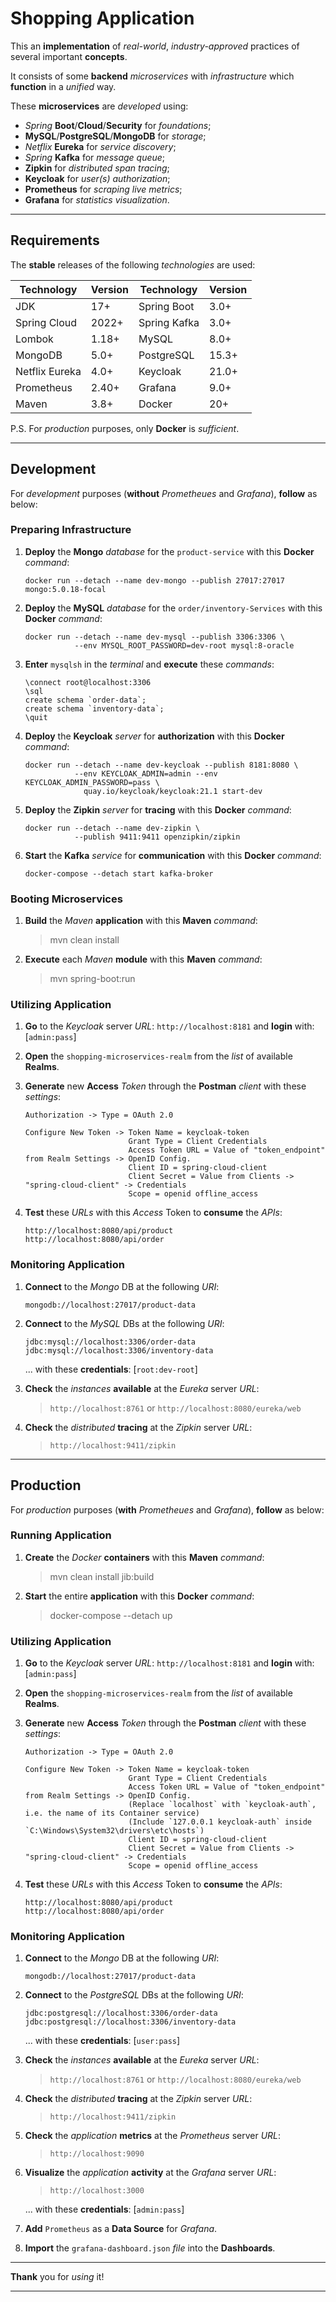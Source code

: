 # Shopping Application

This an **implementation** of *real-world*, *industry-approved* practices of several important **concepts**.

It consists of some **backend** *microservices* with *infrastructure* which **function** in a *unified* way.

These **microservices** are *developed* using:

* *Spring* **Boot**/**Cloud**/**Security** for *foundations*;
* **MySQL**/**PostgreSQL**/**MongoDB** for *storage*;
* *Netflix* **Eureka** for *service discovery*;
* *Spring* **Kafka** for *message queue*;
* **Zipkin** for *distributed span tracing*;
* **Keycloak** for *user(s) authorization*;
* **Prometheus** for *scraping live metrics*;
* **Grafana** for *statistics visualization*.

<hr/>

## Requirements

The **stable** releases of the following *technologies* are used:

| Technology     | Version | Technology   | Version |
| -------------- | ------- | ------------ | ------- |
| JDK            | 17+     | Spring Boot  | 3.0+    |
| Spring Cloud   | 2022+   | Spring Kafka | 3.0+    |
| Lombok         | 1.18+   | MySQL        | 8.0+    |
| MongoDB        | 5.0+    | PostgreSQL   | 15.3+   |
| Netflix Eureka | 4.0+    | Keycloak     | 21.0+   |
| Prometheus     | 2.40+   | Grafana      | 9.0+    |
| Maven          | 3.8+    | Docker       | 20+     |

P.S. For *production* purposes, only **Docker** is *sufficient*.

<hr/>

## Development

For *development* purposes (**without** *Prometheues* and *Grafana*), **follow** as below:

### Preparing Infrastructure

1. **Deploy** the **Mongo** *database* for the `product-service` with this **Docker** *command*:

    ```
    docker run --detach --name dev-mongo --publish 27017:27017 mongo:5.0.18-focal
    ```

2. **Deploy** the **MySQL** *database* for the `order/inventory-Services` with this **Docker** *command*:

    ```
    docker run --detach --name dev-mysql --publish 3306:3306 \
               --env MYSQL_ROOT_PASSWORD=dev-root mysql:8-oracle
    ```

3. **Enter** `mysqlsh` in the *terminal* and **execute** these *commands*:

    ```
    \connect root@localhost:3306
    \sql
    create schema `order-data`;
    create schema `inventory-data`;
    \quit
    ```

4. **Deploy** the **Keycloak** *server* for **authorization** with this **Docker** *command*:

    ```
    docker run --detach --name dev-keycloak --publish 8181:8080 \
               --env KEYCLOAK_ADMIN=admin --env KEYCLOAK_ADMIN_PASSWORD=pass \
                 quay.io/keycloak/keycloak:21.1 start-dev
    ```

5. **Deploy** the **Zipkin** *server* for **tracing** with this **Docker** *command*:

    ```
    docker run --detach --name dev-zipkin \
               --publish 9411:9411 openzipkin/zipkin
    ```

6. **Start** the **Kafka** *service* for **communication** with this **Docker** *command*:

    ```
    docker-compose --detach start kafka-broker
    ```

### Booting Microservices

1. **Build** the *Maven* **application** with this **Maven** *command*:

    >mvn clean install

2. **Execute** each *Maven* **module** with this **Maven** *command*:

    >mvn spring-boot:run

### Utilizing Application

1. **Go** to the *Keycloak* server *URL*: `http://localhost:8181` and **login** with: [`admin:pass`]

2. **Open** the `shopping-microservices-realm` from the *list* of available **Realms**.

3. **Generate** new **Access** *Token* through the **Postman** *client* with these *settings*:

    ```
    Authorization -> Type = OAuth 2.0

    Configure New Token -> Token Name = keycloak-token
                           Grant Type = Client Credentials
                           Access Token URL = Value of "token_endpoint" from Realm Settings -> OpenID Config.
                           Client ID = spring-cloud-client
                           Client Secret = Value from Clients -> "spring-cloud-client" -> Credentials
                           Scope = openid offline_access
    ```

4. **Test** these *URLs* with this *Access* Token to **consume** the *APIs*:

    ```
    http://localhost:8080/api/product
    http://localhost:8080/api/order
    ```

### Monitoring Application

1. **Connect** to the *Mongo* DB at the following *URI*:

    ```
    mongodb://localhost:27017/product-data
    ```

2. **Connect** to the *MySQL* DBs at the following *URI*:

    ```
    jdbc:mysql://localhost:3306/order-data
    jdbc:mysql://localhost:3306/inventory-data
    ```

    ... with these **credentials**: [`root:dev-root`]

3. **Check** the *instances* **available** at the *Eureka* server *URL*:

   >`http://localhost:8761` or
   >`http://localhost:8080/eureka/web`

4. **Check** the *distributed* **tracing** at the *Zipkin* server *URL*:

   >`http://localhost:9411/zipkin`

<hr/>

## Production

For *production* purposes (**with** *Prometheues* and *Grafana*), **follow** as below:

### Running Application

1. **Create** the *Docker* **containers** with this **Maven** *command*:

    >mvn clean install jib:build

2. **Start** the entire **application** with this **Docker** *command*:

    >docker-compose --detach up

### Utilizing Application

1. **Go** to the *Keycloak* server *URL*: `http://localhost:8181` and **login** with: [`admin:pass`]

2. **Open** the `shopping-microservices-realm` from the *list* of available **Realms**.

3. **Generate** new **Access** *Token* through the **Postman** *client* with these *settings*:

    ```
    Authorization -> Type = OAuth 2.0

    Configure New Token -> Token Name = keycloak-token
                           Grant Type = Client Credentials
                           Access Token URL = Value of "token_endpoint" from Realm Settings -> OpenID Config.
                           (Replace `localhost` with `keycloak-auth`, i.e. the name of its Container service)
                           (Include `127.0.0.1 keycloak-auth` inside `C:\Windows\System32\drivers\etc\hosts`)
                           Client ID = spring-cloud-client
                           Client Secret = Value from Clients -> "spring-cloud-client" -> Credentials
                           Scope = openid offline_access
    ```

4. **Test** these *URLs* with this *Access* Token to **consume** the *APIs*:

    ```
    http://localhost:8080/api/product
    http://localhost:8080/api/order
    ```

### Monitoring Application

1. **Connect** to the *Mongo* DB at the following *URI*:

    ```
    mongodb://localhost:27017/product-data
    ```

2. **Connect** to the *PostgreSQL* DBs at the following *URI*:

    ```
    jdbc:postgresql://localhost:3306/order-data
    jdbc:postgresql://localhost:3306/inventory-data
    ```
    ... with these **credentials**: [`user:pass`]

3. **Check** the *instances* **available** at the *Eureka* server *URL*:

   >`http://localhost:8761` or
   >`http://localhost:8080/eureka/web`

4. **Check** the *distributed* **tracing** at the *Zipkin* server *URL*:

   >`http://localhost:9411/zipkin`

5. **Check** the *application* **metrics** at the *Prometheus* server *URL*:

   >`http://localhost:9090`

6. **Visualize** the *application* **activity** at the *Grafana* server *URL*:

   >`http://localhost:3000` 

   ... with these **credentials**: [`admin:pass`]

7. **Add** `Prometheus` as a **Data Source** for *Grafana*.

8. **Import** the `grafana-dashboard.json` *file* into the **Dashboards**.

<hr/>

**Thank** you for *using* it!

<hr/>